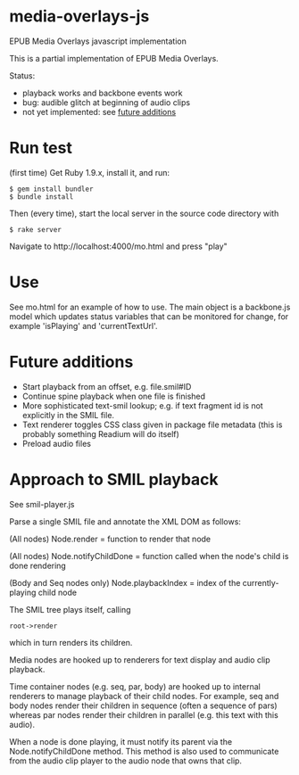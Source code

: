 media-overlays-js
=================

EPUB Media Overlays javascript implementation

This is a partial implementation of EPUB Media Overlays.  

Status: 

 * playback works and backbone events work
 * bug: audible glitch at beginning of audio clips
 * not yet implemented: see [future additions](#FutureAdditions)

# Run test

(first time)
Get Ruby 1.9.x, install it, and run:

    $ gem install bundler
    $ bundle install

Then (every time), start the local server in the source code directory with 

    $ rake server

Navigate to http://localhost:4000/mo.html and press "play"

# Use

See mo.html for an example of how to use. The main object is a backbone.js model which updates status variables that can be monitored for change, for example 'isPlaying' and 'currentTextUrl'.

# Future additions

 * Start playback from an offset, e.g. file.smil#ID
 * Continue spine playback when one file is finished
 * More sophisticated text-smil lookup; e.g. if text fragment id is not explicitly in the SMIL file.
 * Text renderer toggles CSS class given in package file metadata (this is probably something Readium will do itself)
 * Preload audio files

# Approach to SMIL playback

See smil-player.js

Parse a single SMIL file and annotate the XML DOM as follows:

(All nodes)
Node.render = function to render that node

(All nodes)
Node.notifyChildDone = function called when the node's child is done rendering

(Body and Seq nodes only)
Node.playbackIndex = index of the currently-playing child node

The SMIL tree plays itself, calling

    root->render

which in turn renders its children.

Media nodes are hooked up to renderers for text display and audio clip playback.

Time container nodes (e.g. seq, par, body) are hooked up to internal renderers to manage playback of their child nodes.  For example, seq and body nodes render their children in sequence (often a sequence of pars) whereas par nodes render their children in parallel (e.g. this text with this audio).

When a node is done playing, it must notify its parent via the Node.notifyChildDone method.  This method is also used to communicate from the audio clip player to the audio node that owns that clip.